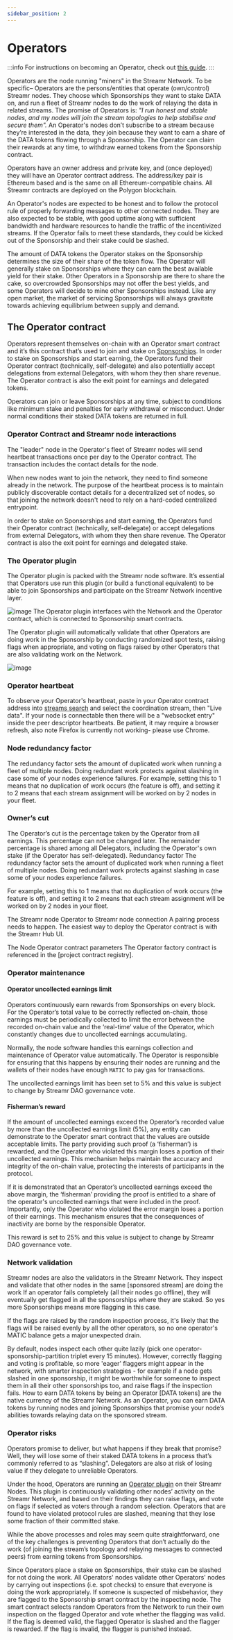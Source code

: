 ```yaml
---
sidebar_position: 2
---
```


# Operators
:::info
For instructions on becoming an Operator, check out [this guide](../../guides/become-an-operator.md).
:::

Operators are the node running "miners" in the Streamr Network. To be specific– Operators are the persons/entities that operate (own/control) Streamr nodes. They choose which Sponsorships they want to stake DATA on, and run a fleet of Streamr nodes to do the work of relaying the data in related streams. The promise of Operators is: _"I run honest and stable nodes, and my nodes will join the stream topologies to help stabilise and secure them"._ An Operator's nodes don’t subscribe to a stream because they’re interested in the data, they join because they want to earn a share of the DATA tokens flowing through a Sponsorship. The Operator can claim their rewards at any time, to withdraw earned tokens from the Sponsorship contract.

Operators have an owner address and private key, and (once deployed) they will have an Operator contract address. The address/key pair is Ethereum based and is the same on all Ethereum-compatible chains. All Streamr contracts are deployed on the Polygon blockchain.

An Operator's nodes are expected to be honest and to follow the protocol rule of properly forwarding messages to other connected nodes. They are also expected to be stable, with good uptime along with sufficient bandwidth and hardware resources to handle the traffic of the incentivized streams. If the Operator fails to meet these standards, they could be kicked out of the Sponsorship and their stake could be slashed.

The amount of DATA tokens the Operator stakes on the Sponsorship determines the size of their share of the token flow. The Operator will generally stake on Sponsorships where they can earn the best available yield for their stake. Other Operators in a Sponsorship are there to share the cake, so overcrowded Sponsorships may not offer the best yields, and some Operators will decide to mine other Sponsorships instead. Like any open market, the market of servicing Sponsorships will always gravitate towards achieving equilibrium between supply and demand.

## The Operator contract
Operators represent themselves on-chain with an Operator smart contract and it’s this contract that’s used to join and stake on [Sponsorships](../incentives/stream-sponsorships.md). In order to stake on Sponsorships and start earning, the Operators fund their Operator contract (technically, self-delegate) and also potentially accept delegations from external Delegators, with whom they then share revenue. The Operator contract is also the exit point for earnings and delegated tokens.

Operators can join or leave Sponsorships at any time, subject to conditions like minimum stake and penalties for early withdrawal or misconduct. Under normal conditions their staked DATA tokens are returned in full.

### Operator Contract and Streamr node interactions
The "leader" node in the Operator's fleet of Streamr nodes will send heartbeat transactions once per day to the Operator contract. The transaction includes the contact details for the node.

When new nodes want to join the network, they need to find someone already in the network. The purpose of the heartbeat process is to maintain publicly discoverable contact details for a decentralized set of nodes, so that joining the network doesn't need to rely on a hard-coded centralized entrypoint.

In order to stake on Sponsorships and start earning, the Operators fund their Operator contract (technically, self-delegate) or accept delegations from external Delegators, with whom they then share revenue. The Operator contract is also the exit point for earnings and delegated stake.

### The Operator plugin
The Operator plugin is packed with the Streamr node software. It’s essential that Operators use run this plugin (or build a functional equivalent) to be able to join Sponsorships and participate on the Streamr Network incentive layer.

![image](@site/static/img/operator-flows.png)
The Operator plugin interfaces with the Network and the Operator contract, which is connected to Sponsorship smart contracts.

The Operator plugin will automatically validate that other Operators are doing work in the Sponsorship by conducting randomized spot tests, raising flags when appropriate, and voting on flags raised by other Operators that are also validating work on the Network.

![image](@site/static/img/operator-sponsorship-relational-diagram.png)

### Operator heartbeat
To observe your Operator's heartbeat, paste in your Operator contract address into [streams search](https://mumbai.streamr.network/hub/streams) and select the coordination stream, then "Live data". If your node is connectable then there will be a "websocket entry" inside the peer descriptor heartbeats. Be patient, it may require a browser refresh, also note Firefox is currently not working- please use Chrome.

### Node redundancy factor
The redundancy factor sets the amount of duplicated work when running a fleet of multiple nodes. Doing redundant work protects against slashing in case some of your nodes experience failures. For example, setting this to 1 means that no duplication of work occurs (the feature is off), and setting it to 2 means that each stream assignment will be worked on by 2 nodes in your fleet.

### Owner’s cut
The Operator’s cut is the percentage taken by the Operator from all earnings. This percentage can not be changed later. The remainder percentage is shared among all Delegators, including the Operator's own stake (if the Operator has self-delegated).
Redundancy factor
The redundancy factor sets the amount of duplicated work when running a fleet of multiple nodes. Doing redundant work protects against slashing in case some of your nodes experience failures.

For example, setting this to 1 means that no duplication of work occurs (the feature is off), and setting it to 2 means that each stream assignment will be worked on by 2 nodes in your fleet.

The Streamr node Operator to Streamr node connection
A pairing process needs to happen.
The easiest way to deploy the Operator contract is with the Streamr Hub UI.

The Node Operator contract parameters
The Operator factory contract is referenced in the [project contract registry].

### Operator maintenance
#### Operator uncollected earnings limit
Operators continuously earn rewards from Sponsorships on every block. For the Operator’s total value to be correctly reflected on-chain, those earnings must be periodically collected to limit the error between the recorded on-chain value and the ‘real-time’ value of the Operator, which constantly changes due to uncollected earnings accumulating.

Normally, the node software handles this earnings collection and maintenance of Operator value automatically. The Operator is responsible for ensuring that this happens by ensuring their nodes are running and the wallets of their nodes have enough `MATIC` to pay gas for transactions.

The uncollected earnings limit has been set to 5% and this value is subject to change by Streamr DAO governance vote.

#### Fisherman’s reward
If the amount of uncollected earnings exceed the Operator’s recorded value by more than the uncollected earnings limit (5%), any entity can demonstrate to the Operator smart contract that the values are outside acceptable limits. The party providing such proof (a ‘fisherman’) is rewarded, and the Operator who violated this margin loses a portion of their uncollected earnings. This mechanism helps maintain the accuracy and integrity of the on-chain value, protecting the interests of participants in the protocol.

If it is demonstrated that an Operator’s uncollected earnings exceed the above margin, the ‘fisherman’ providing the proof is entitled to a share of the operator's uncollected earnings that were included in the proof. Importantly, only the Operator who violated the error margin loses a portion of their earnings. This mechanism ensures that the consequences of inactivity are borne by the responsible Operator.

This reward is set to 25% and this value is subject to change by Streamr DAO governance vote.

### Network validation
Streamr nodes are also the validators in the Streamr Network. They inspect and validate that other nodes in the same [sponsored stream] are doing the work
If an operator fails completely (all their nodes go offline), they will eventually get flagged in all the sponsorships where they are staked. So yes more Sponsorships means more flagging in this case.

If the flags are raised by the random inspection process, it's likely that the flags will be raised evenly by all the other operators, so no one operator's MATIC balance gets a major unexpected drain.

By default, nodes inspect each other quite lazily (pick one operator-sponsorship-partition triplet every 15 minutes). However, correctly flagging and voting is profitable, so more 'eager' flaggers might appear in the network, with smarter inspection strategies - for example if a node gets slashed in one sponsorship, it might be worthwhile for someone to inspect them in all their other sponsorships too, and raise flags if the inspection fails.
How to earn DATA tokens by being an Operator
[DATA tokens] are the native currency of the Streamr Network. As an Operator, you can earn DATA tokens by running nodes and joining Sponsorships that promise your node’s abilities towards relaying data on the sponsored stream.

### Operator risks
Operators promise to deliver, but what happens if they break that promise? Well, they will lose some of their staked DATA tokens in a process that’s commonly referred to as “slashing”. Delegators are also at risk of losing value if they delegate to unreliable Operators.

Under the hood, Operators are running an [Operator plugin](#the-operator-plugin) on their Streamr Nodes. This plugin is continuously validating other nodes’ activity on the Streamr Network, and based on their findings they can raise flags, and vote on flags if selected as voters through a random selection. Operators that are found to have violated protocol rules are slashed, meaning that they lose some fraction of their committed stake.

While the above processes and roles may seem quite straightforward, one of the key challenges is preventing Operators that don’t actually do the work (of joining the stream’s topology and relaying messages to connected peers) from earning tokens from Sponsorships.

Since Operators place a stake on Sponsorships, their stake can be slashed for not doing the work. All Operators' nodes validate other Operators' nodes by carrying out inspections (i.e. spot checks) to ensure that everyone is doing the work appropriately. If someone is suspected of misbehavior, they are flagged to the Sponsorship smart contract by the inspecting node. The smart contract selects random Operators from the Network to run their own inspection on the flagged Operator and vote whether the flagging was valid. If the flag is deemed valid, the flagged Operator is slashed and the flagger is rewarded. If the flag is invalid, the flagger is punished instead.
